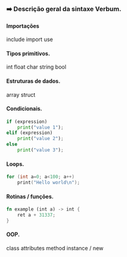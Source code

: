 ### :arrow_right: Descrição geral da sintaxe Verbum.

#### Importações
include
import
use


#### Tipos primitivos.
int
float
char
string
bool


#### Estruturas de dados.
array
struct


#### Condicionais.
```python
if (expression) 
    print("value 1");
elif (expression)
    print("value 2");
else
    print("value 3");
```

#### Loops.
```c++
for (int a=0; a<100; a++)
    print("Hello world\n");
```

#### Rotinas / funções.
```rust
fn example (int a) -> int {
    ret a + 31337;
}
```

#### OOP.
class
attributes
method
instance / new



